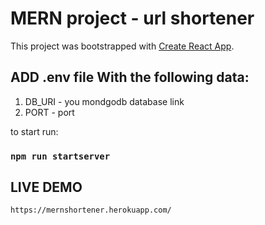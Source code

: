 # MERN project - url shortener

This project was bootstrapped with [Create React App](https://github.com/facebook/create-react-app).

## ADD .env file With the following data:
1. DB_URI - you mondgodb database link
2. PORT - port

to start run:

### `npm run startserver`

## LIVE DEMO
`https://mernshortener.herokuapp.com/`



